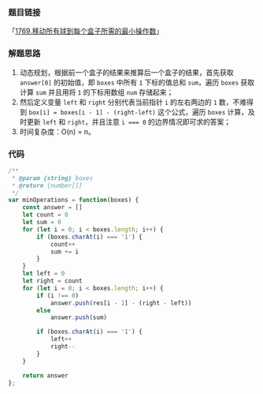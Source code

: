### 题目链接

「[1769.移动所有球到每个盒子所需的最小操作数](https://leetcode.cn/problems/minimum-number-of-operations-to-move-all-balls-to-each-box/description/)」

### 解题思路

1. 动态规划，根据前一个盒子的结果来推算后一个盒子的结果，首先获取 `answer[0]` 的初始值，即 `boxes` 中所有 `1` 下标的值总和 `sum`，遍历 `boxes` 获取计算 `sum` 并且用将 `1` 的下标用数组 `num` 存储起来；
2. 然后定义变量 `left` 和 `right` 分别代表当前指针 `i` 的左右两边的 `1` 数，不难得到 `box[i] = boxes[i - 1] - (right-left)` 这个公式，遍历 `boxes` 计算，及时更新 `left` 和 `right`，并且注意 `i === 0` 的边界情况即可求的答案；
3. 时间复杂度：O(n) = n。

### 代码

```js
/**
 * @param {string} boxes
 * @return {number[]}
 */
var minOperations = function(boxes) {
    const answer = []
    let count = 0
    let sum = 0
    for (let i = 0; i < boxes.length; i++) {
        if (boxes.charAt(i) === '1') {
            count++
            sum += i
        }
    }
    let left = 0
    let right = count
    for (let i = 0; i < boxes.length; i++) {
        if (i !== 0)
            answer.push(res[i - 1] - (right - left))
        else
            answer.push(sum)

        if (boxes.charAt(i) === '1') {
            left++
            right--
        }
    }

    return answer
};
```

